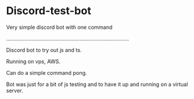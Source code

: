 # Discord-test-bot
Very simple discord bot with one command

..................................................................................

Discord bot to try out js and ts. 

Running on vps, AWS. 

Can do a simple command pong. 

Bot was just for a bit of js testing and to have it up and running on a virtual server.
